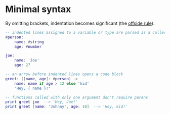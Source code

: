 # Minimal syntax

By omitting brackets, indentation becomes significant (the [offside rule](https://en.m.wikipedia.org/wiki/Off-side_rule)).

```lua
-- indented lines assigned to a variable or type are parsed as a collection
#person:
    name: #string
    age: #number

joe:
    name: 'Joe'
    age: 27

-- an arrow before indented lines opens a code block
greet: ([name, age]: #person) ->
    name: name if age > 12 else 'kid'
    "Hey, { name }!"

-- functions called with only one argument don't require parens
print greet joe  --> 'Hey, Joe!'
print greet [name: 'Johnny', age: 10]  --> 'Hey, kid!'
```
